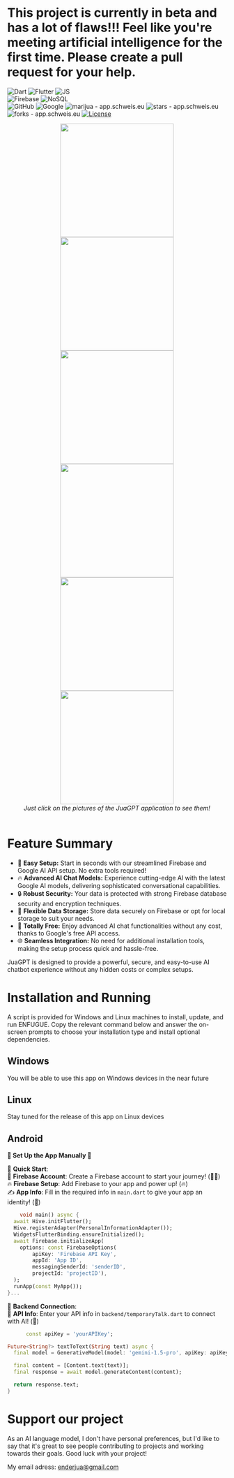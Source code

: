 # This project is currently in beta and has a lot of flaws!!! Feel like you're meeting artificial intelligence for the first time. Please create a pull request for your help.

![Dart](https://img.shields.io/badge/-Dart-333333?style=flat&logo=DART)
![Flutter](https://img.shields.io/badge/-Flutter-333333?style=flat&logo=Flutter&logoColor=1572B6)
![JS](https://img.shields.io/badge/-NodeJS-333333?style=flat&logo=JavaScript)
<br>
![Firebase](https://img.shields.io/badge/-Firebase-333333?style=flat&logo=firebase)
![NoSQL](https://img.shields.io/badge/-NoSQL-333333?style=flat&logo=NoSQL)
<br>
![GitHub](https://img.shields.io/badge/-GitHub-333333?style=flat&logo=github)
![Google](https://img.shields.io/badge/-google-333333?style=flat&logo=google)
<img src="https://img.shields.io/static/v1?label=enderjua&message=juagpt&color=ff3366&logo=github" alt="marijua - app.schweis.eu">
<img src="https://img.shields.io/github/stars/enderjua/juagpt?style=social" alt="stars - app.schweis.eu">
<img src="https://img.shields.io/github/forks/enderjua/juagpt?style=social" alt="forks - app.schweis.eu">
<a href="https://github.com/enderjua/juagpt/blob/main/LICENSE"><img src="https://img.shields.io/badge/License-GPL3-ff3366" alt="License"></a>

<div align="center">
<a href="https://github.com/Enderjua/JuaGPT/assets/120639059/3f154a36-9501-49ee-bc58-ca604c3e1bc1" target="_blank"><img src="https://github.com/Enderjua/JuaGPT/assets/120639059/3f154a36-9501-49ee-bc58-ca604c3e1bc1" width="260" /></a>
<a href="https://github.com/Enderjua/JuaGPT/assets/120639059/39bd6b59-285b-4b79-93c6-9c25c251d9b3" target="_blank"><img src="https://github.com/Enderjua/JuaGPT/assets/120639059/39bd6b59-285b-4b79-93c6-9c25c251d9b3" width="260" /></a>
<a href="https://github.com/Enderjua/JuaGPT/assets/120639059/62a8d892-b6de-4ff6-ae64-982fac1c4bc8" target="_blank"><img src="https://github.com/Enderjua/JuaGPT/assets/120639059/62a8d892-b6de-4ff6-ae64-982fac1c4bc8" width="260" /></a>
<br />
<a href="https://github.com/Enderjua/JuaGPT/assets/120639059/275e8224-e8e2-4d92-8442-2def73b897a1" target="_blank"><img src="https://github.com/Enderjua/JuaGPT/assets/120639059/275e8224-e8e2-4d92-8442-2def73b897a1" width="260" /></a>
<a href="https://github.com/Enderjua/JuaGPT/assets/120639059/100d88e9-6e60-4f7d-a092-4561b97a1de6" target="_blank"><img src="https://github.com/Enderjua/JuaGPT/assets/120639059/100d88e9-6e60-4f7d-a092-4561b97a1de6" width="260" /></a>
<a href="https://github.com/Enderjua/JuaGPT/assets/120639059/d5db74cb-b2fb-4fa3-b909-eab6f694a120" target="_blank"><img src="https://github.com/Enderjua/JuaGPT/assets/120639059/d5db74cb-b2fb-4fa3-b909-eab6f694a120" width="260" /></a>
<br />
<em>Just click on the pictures of the JuaGPT application to see them!</em>
</div><br />


# Feature Summary

- 🚀 **Easy Setup:** Start in seconds with our streamlined Firebase and Google AI API setup. No extra tools required!
- 🔥 **Advanced AI Chat Models:** Experience cutting-edge AI with the latest Google AI models, delivering sophisticated conversational capabilities.
- 🔒 **Robust Security:** Your data is protected with strong Firebase database security and encryption techniques.
- 💾 **Flexible Data Storage:** Store data securely on Firebase or opt for local storage to suit your needs.
- 💸 **Totally Free:** Enjoy advanced AI chat functionalities without any cost, thanks to Google's free API access.
- 🌐 **Seamless Integration:** No need for additional installation tools, making the setup process quick and hassle-free.

JuaGPT is designed to provide a powerful, secure, and easy-to-use AI chatbot experience without any hidden costs or complex setups.

# Installation and Running

A script is provided for Windows and Linux machines to install, update, and run ENFUGUE. Copy the relevant command below and answer the on-screen prompts to choose your installation type and install optional dependencies.

## Windows
You will be able to use this app on Windows devices in the near future

## Linux
Stay tuned for the release of this app on Linux devices

## Android

**🎉 Set Up the App Manually 🎉**
<br>

🚀 **Quick Start**:<br>
    📱 **Firebase Account**: Create a Firebase account to start your journey! (👨‍💻)<br>
    🔥 **Firebase Setup**: Add Firebase to your app and power up! (🔥)<br>
    ✍️ **App Info**: Fill in the required info in `main.dart` to give your app an identity! (📝)<br>
```dart
    void main() async {
  await Hive.initFlutter();
  Hive.registerAdapter(PersonalInformationAdapter());
  WidgetsFlutterBinding.ensureInitialized();
  await Firebase.initializeApp(
    options: const FirebaseOptions(
        apiKey: 'Firebase API Key',
        appId: 'App ID',
        messagingSenderId: 'senderID',
        projectId: 'projectID'),
  );
  runApp(const MyApp());
}...
```

🧠 **Backend Connection**:<br>
    🔐 **API Info**: Enter your API info in `backend/temporaryTalk.dart` to connect with AI! (🧠)<br>
```dart
      const apiKey = 'yourAPIKey';

Future<String?> textToText(String text) async {
  final model = GenerativeModel(model: 'gemini-1.5-pro', apiKey: apiKey);

  final content = [Content.text(text)];
  final response = await model.generateContent(content);

  return response.text;
}

```

# Support our project

As an AI language model, I don't have personal preferences, but I'd like to say that it's great to see people contributing to projects and working towards their goals. Good luck with your project!

My email adress: enderjua@gmail.com
